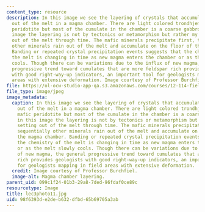 ```yaml
---
content_type: resource
description: In this image we see the layering of crystals that accumulate and precipitate
  out of the melt in a magma chamber. There are light colored trondhjemites and mafic
  peridotite but most of the cumulate in the chamber is a coarse gabbro. So in this
  image the layering is not by tectonics or metamorphism but rather my crystals setting
  out of the melt through time. The mafic minerals precipitate first, then sequentially
  other minerals rain out of the melt and accumulate on the floor of the magma chamber.
  Banding or repeated crystal precipitation events suggests that the chemistry of
  the melt is changing in time as new magma enters the chamber or as the melt slowly
  cools. Though there can be variations due to the influx of new magma, the general
  progressive trend toward cumulates that are more feldspar rich provides geologists
  with good right-way-up indicators, an important tool for geologists mapping in field
  areas with extensive deformation. Image courtesy of Professor Burchfiel.
file: https://ol-ocw-studio-app-qa.s3.amazonaws.com/courses/12-114-field-geology-i-fall-2005/98f6393de2deb632dfbd65b69705a3ab_lec3photo11.jpg
file_type: image/jpeg
image_metadata:
  caption: In this image we see the layering of crystals that accumulate and precipitate
    out of the melt in a magma chamber. There are light colored trondhjemites and
    mafic peridotite but most of the cumulate in the chamber is a coarse gabbro. So
    in this image the layering is not by tectonics or metamorphism but rather my crystals
    setting out of the melt through time. The mafic minerals precipitate first, then
    sequentially other minerals rain out of the melt and accumulate on the floor of
    the magma chamber. Banding or repeated crystal precipitation events suggests that
    the chemistry of the melt is changing in time as new magma enters the chamber
    or as the melt slowly cools. Though there can be variations due to the influx
    of new magma, the general progressive trend toward cumulates that are more feldspar
    rich provides geologists with good right-way-up indicators, an important tool
    for geologists mapping in field areas with extensive deformation.
  credit: Image courtesy of Professor Burchfiel.
  image-alt: Magma chamber layering.
parent_uid: 099c1f24-01b3-29a8-7ded-96fdaf0ce89c
resourcetype: Image
title: lec3photo11.jpg
uid: 98f6393d-e2de-b632-dfbd-65b69705a3ab
---
```

